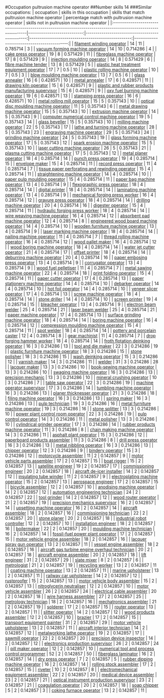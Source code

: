 #Occupation pultrusion machine operator
##Number skills 14
###Similar occupations:
| occupation                                                                                                      |   skills in this occupation |   skills that match pultrusion machine operator |   percentage match with pultrusion machine operator |   skills not in pultrusion machine operator |
|:----------------------------------------------------------------------------------------------------------------|----------------------------:|------------------------------------------------:|----------------------------------------------------:|--------------------------------------------:|
| [filament winding operator](filament_winding_operator.md)                                                       |                          14 |                                              11 |                                            0.785714 |                                           3 |
| [vacuum forming machine operator](vacuum_forming_machine_operator.md)                                           |                          14 |                                              10 |                                            0.714286 |                                           4 |
| [cake press operator](cake_press_operator.md)                                                                   |                          19 |                                               8 |                                            0.571429 |                                          11 |
| [fibreglass machine operator](fibreglass_machine_operator.md)                                                   |                          17 |                                               8 |                                            0.571429 |                                           9 |
| [injection moulding operator](injection_moulding_operator.md)                                                   |                          14 |                                               8 |                                            0.571429 |                                           6 |
| [fibre machine tender](fibre_machine_tender.md)                                                                 |                          13 |                                               8 |                                            0.571429 |                                           5 |
| [plastic heat treatment equipment operator](plastic_heat_treatment_equipment_operator.md)                       |                          17 |                                               7 |                                            0.5      |                                          10 |
| [plastic rolling machine operator](plastic_rolling_machine_operator.md)                                         |                          10 |                                               7 |                                            0.5      |                                           3 |
| [blow moulding machine operator](blow_moulding_machine_operator.md)                                             |                          13 |                                               7 |                                            0.5      |                                           6 |
| [glass annealer](glass_annealer.md)                                                                             |                          16 |                                               6 |                                            0.428571 |                                          10 |
| [metal annealer](metal_annealer.md)                                                                             |                          17 |                                               6 |                                            0.428571 |                                          11 |
| [drawing kiln operator](drawing_kiln_operator.md)                                                               |                          15 |                                               6 |                                            0.428571 |                                           9 |
| [plastic and rubber products manufacturing supervisor](plastic_and_rubber_products_manufacturing_supervisor.md) |                          15 |                                               6 |                                            0.428571 |                                           9 |
| [oxy fuel burning machine operator](oxy_fuel_burning_machine_operator.md)                                       |                          19 |                                               6 |                                            0.428571 |                                          13 |
| [stamping press operator](stamping_press_operator.md)                                                           |                          16 |                                               6 |                                            0.428571 |                                          10 |
| [metal rolling mill operator](metal_rolling_mill_operator.md)                                                   |                          15 |                                               5 |                                            0.357143 |                                          10 |
| [optical disc moulding machine operator](optical_disc_moulding_machine_operator.md)                             |                          11 |                                               5 |                                            0.357143 |                                           6 |
| [metal drawing machine operator](metal_drawing_machine_operator.md)                                             |                          15 |                                               5 |                                            0.357143 |                                          10 |
| [extrusion machine operator](extrusion_machine_operator.md)                                                     |                          14 |                                               5 |                                            0.357143 |                                           9 |
| [computer numerical control machine operator](computer_numerical_control_machine_operator.md)                   |                          19 |                                               5 |                                            0.357143 |                                          14 |
| [glass beveller](glass_beveller.md)                                                                             |                          15 |                                               5 |                                            0.357143 |                                          10 |
| [milling machine operator](milling_machine_operator.md)                                                         |                          22 |                                               5 |                                            0.357143 |                                          17 |
| [lathe and turning machine operator](lathe_and_turning_machine_operator.md)                                     |                          28 |                                               5 |                                            0.357143 |                                          23 |
| [engraving machine operator](engraving_machine_operator.md)                                                     |                          29 |                                               5 |                                            0.357143 |                                          24 |
| [grinding machine operator](grinding_machine_operator.md)                                                       |                          24 |                                               5 |                                            0.357143 |                                          19 |
| [glass forming machine operator](glass_forming_machine_operator.md)                                             |                          17 |                                               5 |                                            0.357143 |                                          12 |
| [spark erosion machine operator](spark_erosion_machine_operator.md)                                             |                          15 |                                               5 |                                            0.357143 |                                          10 |
| [laser cutting machine operator](laser_cutting_machine_operator.md)                                             |                          26 |                                               5 |                                            0.357143 |                                          21 |
| [plasma cutting machine operator](plasma_cutting_machine_operator.md)                                           |                          17 |                                               5 |                                            0.357143 |                                          12 |
| [metal planer operator](metal_planer_operator.md)                                                               |                          18 |                                               4 |                                            0.285714 |                                          14 |
| [punch press operator](punch_press_operator.md)                                                                 |                          19 |                                               4 |                                            0.285714 |                                          15 |
| [envelope maker](envelope_maker.md)                                                                             |                          15 |                                               4 |                                            0.285714 |                                          11 |
| [record press operator](record_press_operator.md)                                                               |                          11 |                                               4 |                                            0.285714 |                                           7 |
| [tissue paper perforating and rewinding operator](tissue_paper_perforating_and_rewinding_operator.md)           |                          15 |                                               4 |                                            0.285714 |                                          11 |
| [straightening machine operator](straightening_machine_operator.md)                                             |                          14 |                                               4 |                                            0.285714 |                                          10 |
| [paper pulp moulding operator](paper_pulp_moulding_operator.md)                                                 |                          15 |                                               4 |                                            0.285714 |                                          11 |
| [paper bag machine operator](paper_bag_machine_operator.md)                                                     |                          13 |                                               4 |                                            0.285714 |                                           9 |
| [flexographic press operator](flexographic_press_operator.md)                                                   |                          18 |                                               4 |                                            0.285714 |                                          14 |
| [digital printer](digital_printer.md)                                                                           |                          18 |                                               4 |                                            0.285714 |                                          14 |
| [laminating machine operator](laminating_machine_operator.md)                                                   |                          13 |                                               4 |                                            0.285714 |                                           9 |
| [mechanical forging press worker](mechanical_forging_press_worker.md)                                           |                          16 |                                               4 |                                            0.285714 |                                          12 |
| [gravure press operator](gravure_press_operator.md)                                                             |                          18 |                                               4 |                                            0.285714 |                                          14 |
| [drilling machine operator](drilling_machine_operator.md)                                                       |                          20 |                                               4 |                                            0.285714 |                                          16 |
| [digester operator](digester_operator.md)                                                                       |                          15 |                                               4 |                                            0.285714 |                                          11 |
| [hydraulic forging press worker](hydraulic_forging_press_worker.md)                                             |                          18 |                                               4 |                                            0.285714 |                                          14 |
| [wire weaving machine operator](wire_weaving_machine_operator.md)                                               |                          16 |                                               4 |                                            0.285714 |                                          12 |
| [absorbent pad machine operator](absorbent_pad_machine_operator.md)                                             |                          12 |                                               4 |                                            0.285714 |                                           8 |
| [engineered wood board machine operator](engineered_wood_board_machine_operator.md)                             |                          14 |                                               4 |                                            0.285714 |                                          10 |
| [wooden furniture machine operator](wooden_furniture_machine_operator.md)                                       |                          13 |                                               4 |                                            0.285714 |                                           9 |
| [laser marking machine operator](laser_marking_machine_operator.md)                                             |                          18 |                                               4 |                                            0.285714 |                                          14 |
| [nailing machine operator](nailing_machine_operator.md)                                                         |                          11 |                                               4 |                                            0.285714 |                                           7 |
| [thread rolling machine operator](thread_rolling_machine_operator.md)                                           |                          16 |                                               4 |                                            0.285714 |                                          12 |
| [wood pallet maker](wood_pallet_maker.md)                                                                       |                          16 |                                               4 |                                            0.285714 |                                          12 |
| [wood boring machine operator](wood_boring_machine_operator.md)                                                 |                          18 |                                               4 |                                            0.285714 |                                          14 |
| [water jet cutter operator](water_jet_cutter_operator.md)                                                       |                          21 |                                               4 |                                            0.285714 |                                          17 |
| [offset printer](offset_printer.md)                                                                             |                          18 |                                               4 |                                            0.285714 |                                          14 |
| [deburring machine operator](deburring_machine_operator.md)                                                     |                          20 |                                               4 |                                            0.285714 |                                          16 |
| [paper embosing press operator](paper_embosing_press_operator.md)                                               |                          13 |                                               4 |                                            0.285714 |                                           9 |
| [corrugator operator](corrugator_operator.md)                                                                   |                          13 |                                               4 |                                            0.285714 |                                           9 |
| [wood fuel pelletiser](wood_fuel_pelletiser.md)                                                                 |                          11 |                                               4 |                                            0.285714 |                                           7 |
| [metal sawing machine operator](metal_sawing_machine_operator.md)                                               |                          22 |                                               4 |                                            0.285714 |                                          18 |
| [print folding operator](print_folding_operator.md)                                                             |                          15 |                                               4 |                                            0.285714 |                                          11 |
| [paper cutter operator](paper_cutter_operator.md)                                                               |                          17 |                                               4 |                                            0.285714 |                                          13 |
| [paper stationery machine operator](paper_stationery_machine_operator.md)                                       |                          14 |                                               4 |                                            0.285714 |                                          10 |
| [debarker operator](debarker_operator.md)                                                                       |                          14 |                                               4 |                                            0.285714 |                                          10 |
| [hot foil operator](hot_foil_operator.md)                                                                       |                          14 |                                               4 |                                            0.285714 |                                          10 |
| [veneer slicer operator](veneer_slicer_operator.md)                                                             |                          17 |                                               4 |                                            0.285714 |                                          13 |
| [screw machine operator](screw_machine_operator.md)                                                             |                          18 |                                               4 |                                            0.285714 |                                          14 |
| [stone driller](stone_driller.md)                                                                               |                          14 |                                               4 |                                            0.285714 |                                          10 |
| [screen printer](screen_printer.md)                                                                             |                          19 |                                               4 |                                            0.285714 |                                          15 |
| [bleacher operator](bleacher_operator.md)                                                                       |                          13 |                                               4 |                                            0.285714 |                                           9 |
| [electron beam welder](electron_beam_welder.md)                                                                 |                          25 |                                               4 |                                            0.285714 |                                          21 |
| [laser beam welder](laser_beam_welder.md)                                                                       |                          25 |                                               4 |                                            0.285714 |                                          21 |
| [paper machine operator](paper_machine_operator.md)                                                             |                          17 |                                               4 |                                            0.285714 |                                          13 |
| [surface grinding machine operator](surface_grinding_machine_operator.md)                                       |                          18 |                                               4 |                                            0.285714 |                                          14 |
| [boring machine operator](boring_machine_operator.md)                                                           |                          16 |                                               4 |                                            0.285714 |                                          12 |
| [compression moulding machine operator](compression_moulding_machine_operator.md)                               |                          15 |                                               4 |                                            0.285714 |                                          11 |
| [spot welder](spot_welder.md)                                                                                   |                          18 |                                               4 |                                            0.285714 |                                          14 |
| [pottery and porcelain caster](pottery_and_porcelain_caster.md)                                                 |                          12 |                                               4 |                                            0.285714 |                                           8 |
| [gear machinist](gear_machinist.md)                                                                             |                          11 |                                               4 |                                            0.285714 |                                           7 |
| [drop forging hammer worker](drop_forging_hammer_worker.md)                                                     |                          18 |                                               4 |                                            0.285714 |                                          14 |
| [froth flotation deinking operator](froth_flotation_deinking_operator.md)                                       |                          16 |                                               3 |                                            0.214286 |                                          13 |
| [tool and die maker](tool_and_die_maker.md)                                                                     |                          22 |                                               3 |                                            0.214286 |                                          19 |
| [plastic furniture machine operator](plastic_furniture_machine_operator.md)                                     |                          18 |                                               3 |                                            0.214286 |                                          15 |
| [stone polisher](stone_polisher.md)                                                                             |                          18 |                                               3 |                                            0.214286 |                                          15 |
| [wash deinking operator](wash_deinking_operator.md)                                                             |                          15 |                                               3 |                                            0.214286 |                                          12 |
| [varnish maker](varnish_maker.md)                                                                               |                          14 |                                               3 |                                            0.214286 |                                          11 |
| [welder](welder.md)                                                                                             |                          31 |                                               3 |                                            0.214286 |                                          28 |
| [lacquer maker](lacquer_maker.md)                                                                               |                          13 |                                               3 |                                            0.214286 |                                          10 |
| [book-sewing machine operator](book-sewing_machine_operator.md)                                                 |                          13 |                                               3 |                                            0.214286 |                                          10 |
| [swaging machine operator](swaging_machine_operator.md)                                                         |                          16 |                                               3 |                                            0.214286 |                                          13 |
| [precision mechanic](precision_mechanic.md)                                                                     |                          13 |                                               3 |                                            0.214286 |                                          10 |
| [mineral crushing operator](mineral_crushing_operator.md)                                                       |                          10 |                                               3 |                                            0.214286 |                                           7 |
| [table saw operator](table_saw_operator.md)                                                                     |                          22 |                                               3 |                                            0.214286 |                                          19 |
| [machine operator supervisor](machine_operator_supervisor.md)                                                   |                          17 |                                               3 |                                            0.214286 |                                          14 |
| [tumbling machine operator](tumbling_machine_operator.md)                                                       |                          16 |                                               3 |                                            0.214286 |                                          13 |
| [planer thicknesser operator](planer_thicknesser_operator.md)                                                   |                          21 |                                               3 |                                            0.214286 |                                          18 |
| [filing machine operator](filing_machine_operator.md)                                                           |                          16 |                                               3 |                                            0.214286 |                                          13 |
| [spring maker](spring_maker.md)                                                                                 |                          16 |                                               3 |                                            0.214286 |                                          13 |
| [pulp technician](pulp_technician.md)                                                                           |                          19 |                                               3 |                                            0.214286 |                                          16 |
| [metal furniture machine operator](metal_furniture_machine_operator.md)                                         |                          19 |                                               3 |                                            0.214286 |                                          16 |
| [stone splitter](stone_splitter.md)                                                                             |                          13 |                                               3 |                                            0.214286 |                                          10 |
| [power plant control room operator](power_plant_control_room_operator.md)                                       |                          22 |                                               3 |                                            0.214286 |                                          19 |
| [pulp control operator](pulp_control_operator.md)                                                               |                          14 |                                               3 |                                            0.214286 |                                          11 |
| [metal polisher](metal_polisher.md)                                                                             |                          13 |                                               3 |                                            0.214286 |                                          10 |
| [cylindrical grinder operator](cylindrical_grinder_operator.md)                                                 |                          17 |                                               3 |                                            0.214286 |                                          14 |
| [rubber products machine operator](rubber_products_machine_operator.md)                                         |                          11 |                                               3 |                                            0.214286 |                                           8 |
| [chain making machine operator](chain_making_machine_operator.md)                                               |                          14 |                                               3 |                                            0.214286 |                                          11 |
| [asphalt plant operator](asphalt_plant_operator.md)                                                             |                          15 |                                               3 |                                            0.214286 |                                          12 |
| [paperboard products assembler](paperboard_products_assembler.md)                                               |                          11 |                                               3 |                                            0.214286 |                                           8 |
| [drill press operator](drill_press_operator.md)                                                                 |                          16 |                                               3 |                                            0.214286 |                                          13 |
| [metal nibbling operator](metal_nibbling_operator.md)                                                           |                          16 |                                               3 |                                            0.214286 |                                          13 |
| [chipper operator](chipper_operator.md)                                                                         |                          12 |                                               3 |                                            0.214286 |                                           9 |
| [bindery operator](bindery_operator.md)                                                                         |                          15 |                                               3 |                                            0.214286 |                                          12 |
| [motorcycle assembler](motorcycle_assembler.md)                                                                 |                          11 |                                               2 |                                            0.142857 |                                           9 |
| [motor vehicle parts assembler](motor_vehicle_parts_assembler.md)                                               |                          17 |                                               2 |                                            0.142857 |                                          15 |
| [boat rigger](boat_rigger.md)                                                                                   |                          15 |                                               2 |                                            0.142857 |                                          13 |
| [satellite engineer](satellite_engineer.md)                                                                     |                          19 |                                               2 |                                            0.142857 |                                          17 |
| [commissioning engineer](commissioning_engineer.md)                                                             |                          20 |                                               2 |                                            0.142857 |                                          18 |
| [aircraft de-icer installer](aircraft_de-icer_installer.md)                                                     |                          14 |                                               2 |                                            0.142857 |                                          12 |
| [insulating tube winder](insulating_tube_winder.md)                                                             |                          11 |                                               2 |                                            0.142857 |                                           9 |
| [electroplating machine operator](electroplating_machine_operator.md)                                           |                          15 |                                               2 |                                            0.142857 |                                          13 |
| [aerospace engineer](aerospace_engineer.md)                                                                     |                          17 |                                               2 |                                            0.142857 |                                          15 |
| [bicycle assembler](bicycle_assembler.md)                                                                       |                          12 |                                               2 |                                            0.142857 |                                          10 |
| [anodising machine operator](anodising_machine_operator.md)                                                     |                          14 |                                               2 |                                            0.142857 |                                          12 |
| [automation engineering technician](automation_engineering_technician.md)                                       |                          24 |                                               2 |                                            0.142857 |                                          22 |
| [tool grinder](tool_grinder.md)                                                                                 |                          14 |                                               2 |                                            0.142857 |                                          12 |
| [wood router operator](wood_router_operator.md)                                                                 |                          21 |                                               2 |                                            0.142857 |                                          19 |
| [precision mechanics supervisor](precision_mechanics_supervisor.md)                                             |                          16 |                                               2 |                                            0.142857 |                                          14 |
| [upsetting machine operator](upsetting_machine_operator.md)                                                     |                          16 |                                               2 |                                            0.142857 |                                          14 |
| [aircraft assembler](aircraft_assembler.md)                                                                     |                          18 |                                               2 |                                            0.142857 |                                          16 |
| [commissioning technician](commissioning_technician.md)                                                         |                          22 |                                               2 |                                            0.142857 |                                          20 |
| [stone planer](stone_planer.md)                                                                                 |                          20 |                                               2 |                                            0.142857 |                                          18 |
| [industrial robot controller](industrial_robot_controller.md)                                                   |                          12 |                                               2 |                                            0.142857 |                                          10 |
| [installation engineer](installation_engineer.md)                                                               |                          18 |                                               2 |                                            0.142857 |                                          16 |
| [boilermaker](boilermaker.md)                                                                                   |                          22 |                                               2 |                                            0.142857 |                                          20 |
| [moulding machine technician](moulding_machine_technician.md)                                                   |                          16 |                                               2 |                                            0.142857 |                                          14 |
| [fossil-fuel power plant operator](fossil-fuel_power_plant_operator.md)                                         |                          17 |                                               2 |                                            0.142857 |                                          15 |
| [motor vehicle engine assembler](motor_vehicle_engine_assembler.md)                                             |                          18 |                                               2 |                                            0.142857 |                                          16 |
| [lacquer spray gun operator](lacquer_spray_gun_operator.md)                                                     |                          13 |                                               2 |                                            0.142857 |                                          11 |
| [vessel engine assembler](vessel_engine_assembler.md)                                                           |                          18 |                                               2 |                                            0.142857 |                                          16 |
| [aircraft gas turbine engine overhaul technician](aircraft_gas_turbine_engine_overhaul_technician.md)           |                          20 |                                               2 |                                            0.142857 |                                          18 |
| [aircraft engine assembler](aircraft_engine_assembler.md)                                                       |                          20 |                                               2 |                                            0.142857 |                                          18 |
| [lift engineer](lift_engineer.md)                                                                               |                          31 |                                               2 |                                            0.142857 |                                          29 |
| [slate mixer](slate_mixer.md)                                                                                   |                           8 |                                               2 |                                            0.142857 |                                           6 |
| [metrologist](metrologist.md)                                                                                   |                          21 |                                               2 |                                            0.142857 |                                          19 |
| [recycling worker](recycling_worker.md)                                                                         |                          13 |                                               2 |                                            0.142857 |                                          11 |
| [coating machine operator](coating_machine_operator.md)                                                         |                          13 |                                               2 |                                            0.142857 |                                          11 |
| [marine upholsterer](marine_upholsterer.md)                                                                     |                          13 |                                               2 |                                            0.142857 |                                          11 |
| [railway car upholsterer](railway_car_upholsterer.md)                                                           |                          14 |                                               2 |                                            0.142857 |                                          12 |
| [rustproofer](rustproofer.md)                                                                                   |                          15 |                                               2 |                                            0.142857 |                                          13 |
| [motor vehicle body assembler](motor_vehicle_body_assembler.md)                                                 |                          15 |                                               2 |                                            0.142857 |                                          13 |
| [nitroglycerin neutraliser](nitroglycerin_neutraliser.md)                                                       |                          12 |                                               2 |                                            0.142857 |                                          10 |
| [motor vehicle assembler](motor_vehicle_assembler.md)                                                           |                          26 |                                               2 |                                            0.142857 |                                          24 |
| [electrical cable assembler](electrical_cable_assembler.md)                                                     |                          20 |                                               2 |                                            0.142857 |                                          18 |
| [wire harness assembler](wire_harness_assembler.md)                                                             |                          27 |                                               2 |                                            0.142857 |                                          25 |
| [metrology technician](metrology_technician.md)                                                                 |                          18 |                                               2 |                                            0.142857 |                                          16 |
| [mechatronics assembler](mechatronics_assembler.md)                                                             |                          21 |                                               2 |                                            0.142857 |                                          19 |
| [solderer](solderer.md)                                                                                         |                          17 |                                               2 |                                            0.142857 |                                          15 |
| [router operator](router_operator.md)                                                                           |                          13 |                                               2 |                                            0.142857 |                                          11 |
| [slitter operator](slitter_operator.md)                                                                         |                          14 |                                               2 |                                            0.142857 |                                          12 |
| [wood products assembler](wood_products_assembler.md)                                                           |                          12 |                                               2 |                                            0.142857 |                                          10 |
| [brazier](brazier.md)                                                                                           |                          17 |                                               2 |                                            0.142857 |                                          15 |
| [transport equipment painter](transport_equipment_painter.md)                                                   |                          31 |                                               2 |                                            0.142857 |                                          29 |
| [motor vehicle upholsterer](motor_vehicle_upholsterer.md)                                                       |                          13 |                                               2 |                                            0.142857 |                                          11 |
| [aircraft interior technician](aircraft_interior_technician.md)                                                 |                          14 |                                               2 |                                            0.142857 |                                          12 |
| [metalworking lathe operator](metalworking_lathe_operator.md)                                                   |                          19 |                                               2 |                                            0.142857 |                                          17 |
| [sawmill operator](sawmill_operator.md)                                                                         |                          22 |                                               2 |                                            0.142857 |                                          20 |
| [precision device inspector](precision_device_inspector.md)                                                     |                          14 |                                               2 |                                            0.142857 |                                          12 |
| [electronics production supervisor](electronics_production_supervisor.md)                                       |                          26 |                                               2 |                                            0.142857 |                                          24 |
| [pill maker operator](pill_maker_operator.md)                                                                   |                          12 |                                               2 |                                            0.142857 |                                          10 |
| [numerical tool and process control programmer](numerical_tool_and_process_control_programmer.md)               |                          52 |                                               2 |                                            0.142857 |                                          50 |
| [fiberglass laminator](fiberglass_laminator.md)                                                                 |                          16 |                                               2 |                                            0.142857 |                                          14 |
| [dry press operator](dry_press_operator.md)                                                                     |                           7 |                                               2 |                                            0.142857 |                                           5 |
| [rubber dipping machine operator](rubber_dipping_machine_operator.md)                                           |                          16 |                                               2 |                                            0.142857 |                                          14 |
| [rolling stock assembler](rolling_stock_assembler.md)                                                           |                          17 |                                               2 |                                            0.142857 |                                          15 |
| [riveter](riveter.md)                                                                                           |                          10 |                                               2 |                                            0.142857 |                                           8 |
| [electromechanical equipment assembler](electromechanical_equipment_assembler.md)                               |                          22 |                                               2 |                                            0.142857 |                                          20 |
| [medical device assembler](medical_device_assembler.md)                                                         |                          23 |                                               2 |                                            0.142857 |                                          21 |
| [optical instrument production supervisor](optical_instrument_production_supervisor.md)                         |                          23 |                                               2 |                                            0.142857 |                                          21 |
| [coagulation operator](coagulation_operator.md)                                                                 |                          20 |                                               2 |                                            0.142857 |                                          18 |
| [soap chipper](soap_chipper.md)                                                                                 |                           5 |                                               2 |                                            0.142857 |                                           3 |
| [coking furnace operator](coking_furnace_operator.md)                                                           |                          13 |                                               2 |                                            0.142857 |                                          11 |

